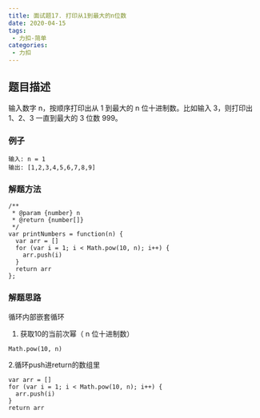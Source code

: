```yaml
---
title: 面试题17. 打印从1到最大的n位数
date: 2020-04-15
tags:
 - 力扣-简单
categories: 
 - 力扣
---
```


## 题目描述
输入数字 n，按顺序打印出从 1 到最大的 n 位十进制数。比如输入 3，则打印出 1、2、3 一直到最大的 3 位数 999。
### 例子
```
输入: n = 1
输出: [1,2,3,4,5,6,7,8,9]
```

### 解题方法

```
/**
 * @param {number} n
 * @return {number[]}
 */
var printNumbers = function(n) {
  var arr = []
  for (var i = 1; i < Math.pow(10, n); i++) {
    arr.push(i)
  }
  return arr
};
```
### 解题思路

循环内部嵌套循环

1. 获取10的当前次幂（ n 位十进制数）

```
Math.pow(10, n)
```

2.循环push进return的数组里

```
var arr = []
for (var i = 1; i < Math.pow(10, n); i++) {
  arr.push(i)
}
return arr
```
